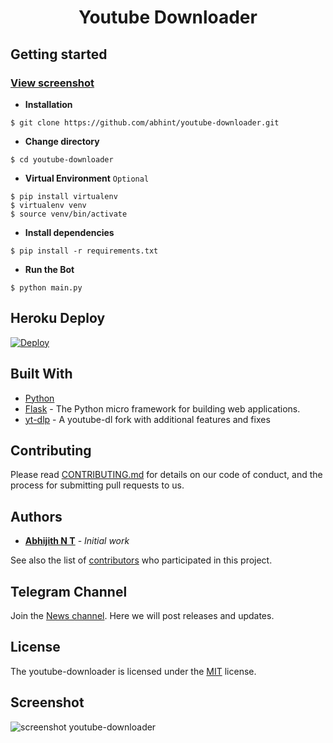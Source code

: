 # <p align="center">Youtube Downloader
  
  
## Getting started
 
### [View screenshot](https://github.com/abhint/youtube-downloade#screenshot)

- **Installation**

```shell
$ git clone https://github.com/abhint/youtube-downloader.git
```

- **Change directory**

```shell
$ cd youtube-downloader
```

- **Virtual Environment** `Optional`

```shell
$ pip install virtualenv
$ virtualenv venv
$ source venv/bin/activate
```

- **Install dependencies**

```shell
$ pip install -r requirements.txt
```

- **Run the Bot**

```shell
$ python main.py
```

## Heroku Deploy

[![Deploy](https://www.herokucdn.com/deploy/button.svg)](https://heroku.com/deploy)

## Built With

- [Python](https://www.python.org/)
- [Flask](https://github.com/pallets/flask) - The Python micro framework for building web applications.
- [yt-dlp](https://github.com/yt-dlp/yt-dlp) - A youtube-dl fork with additional features and fixes

## Contributing

Please read [CONTRIBUTING.md](https://github.com/abhint/youtube-downloader/blob/main/CONTRIBUTING.md) for details on our code of conduct, and the process for submitting pull requests to us.

## Authors

- **[Abhijith N T](https://github.com/abhint)** - _Initial work_

See also the list of [contributors](https://github.com/abhint/youtube-downloader/contributors) who participated in this project.

## Telegram Channel

Join the [News channel](https://telegram.me/AbhijithNT). Here we will post releases and updates.

## License

The youtube-downloader is licensed under the [MIT](https://github.com/abhint/youtube-downloader/blob/main/LICENSE) license.
## Screenshot
![screenshot youtube-downloader](https://github.com/abhint/youtube-downloader/blob/main/screenshot/youtube-downloader.png?raw=true)


